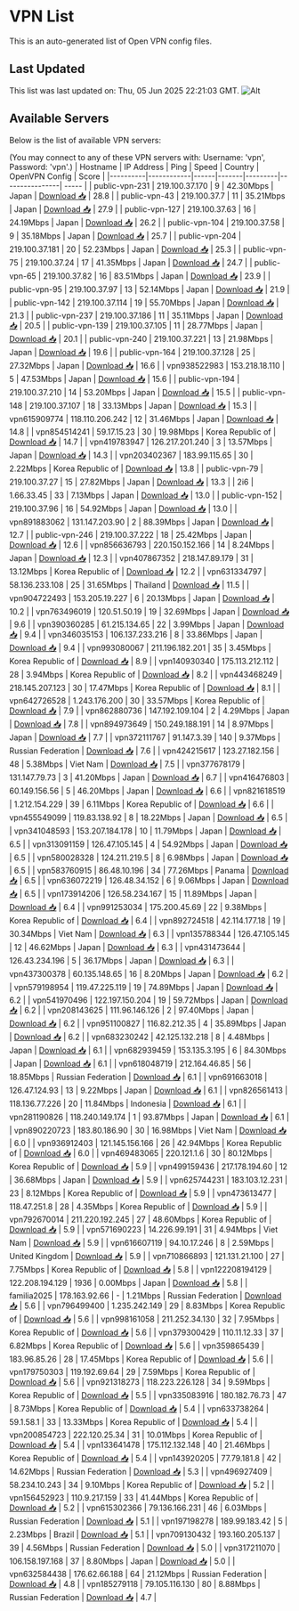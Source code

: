 # VPN List

This is an auto-generated list of Open VPN config files.

## Last Updated

This list was last updated on: Thu, 05 Jun 2025 22:21:03 GMT.
![Alt](https://repobeats.axiom.co/api/embed/186b98318ef1479477931607c1ad7d823f12451f.svg "Repobeats analytics image")

## Available Servers

Below is the list of available VPN servers:

(You may connect to any of these VPN servers with: Username: 'vpn', Password: 'vpn'.)
| Hostname | IP Address | Ping | Speed | Country | OpenVPN Config | Score |
|----------|------------|------|-------|---------|----------------| ----- |
| public-vpn-231 | 219.100.37.170 | 9 | 42.30Mbps | Japan | [Download 📥](./configs/server_0_JP.ovpn) | 28.8 |
| public-vpn-43 | 219.100.37.7 | 11 | 35.21Mbps | Japan | [Download 📥](./configs/server_1_JP.ovpn) | 27.9 |
| public-vpn-127 | 219.100.37.63 | 16 | 24.19Mbps | Japan | [Download 📥](./configs/server_2_JP.ovpn) | 26.2 |
| public-vpn-104 | 219.100.37.58 | 9 | 35.18Mbps | Japan | [Download 📥](./configs/server_3_JP.ovpn) | 25.7 |
| public-vpn-204 | 219.100.37.181 | 20 | 52.23Mbps | Japan | [Download 📥](./configs/server_4_JP.ovpn) | 25.3 |
| public-vpn-75 | 219.100.37.24 | 17 | 41.35Mbps | Japan | [Download 📥](./configs/server_5_JP.ovpn) | 24.7 |
| public-vpn-65 | 219.100.37.82 | 16 | 83.51Mbps | Japan | [Download 📥](./configs/server_6_JP.ovpn) | 23.9 |
| public-vpn-95 | 219.100.37.97 | 13 | 52.14Mbps | Japan | [Download 📥](./configs/server_7_JP.ovpn) | 21.9 |
| public-vpn-142 | 219.100.37.114 | 19 | 55.70Mbps | Japan | [Download 📥](./configs/server_8_JP.ovpn) | 21.3 |
| public-vpn-237 | 219.100.37.186 | 11 | 35.11Mbps | Japan | [Download 📥](./configs/server_9_JP.ovpn) | 20.5 |
| public-vpn-139 | 219.100.37.105 | 11 | 28.77Mbps | Japan | [Download 📥](./configs/server_10_JP.ovpn) | 20.1 |
| public-vpn-240 | 219.100.37.221 | 13 | 21.98Mbps | Japan | [Download 📥](./configs/server_11_JP.ovpn) | 19.6 |
| public-vpn-164 | 219.100.37.128 | 25 | 27.32Mbps | Japan | [Download 📥](./configs/server_12_JP.ovpn) | 16.6 |
| vpn938522983 | 153.218.18.110 | 5 | 47.53Mbps | Japan | [Download 📥](./configs/server_13_JP.ovpn) | 15.6 |
| public-vpn-194 | 219.100.37.210 | 14 | 53.20Mbps | Japan | [Download 📥](./configs/server_14_JP.ovpn) | 15.5 |
| public-vpn-148 | 219.100.37.107 | 18 | 33.13Mbps | Japan | [Download 📥](./configs/server_15_JP.ovpn) | 15.3 |
| vpn615909774 | 118.110.206.242 | 12 | 31.46Mbps | Japan | [Download 📥](./configs/server_16_JP.ovpn) | 14.8 |
| vpn854514241 | 59.17.15.23 | 30 | 19.98Mbps | Korea Republic of | [Download 📥](./configs/server_17_KR.ovpn) | 14.7 |
| vpn419783947 | 126.217.201.240 | 3 | 13.57Mbps | Japan | [Download 📥](./configs/server_18_JP.ovpn) | 14.3 |
| vpn203402367 | 183.99.115.65 | 30 | 2.22Mbps | Korea Republic of | [Download 📥](./configs/server_19_KR.ovpn) | 13.8 |
| public-vpn-79 | 219.100.37.27 | 15 | 27.82Mbps | Japan | [Download 📥](./configs/server_20_JP.ovpn) | 13.3 |
| 2i6 | 1.66.33.45 | 33 | 7.13Mbps | Japan | [Download 📥](./configs/server_21_JP.ovpn) | 13.0 |
| public-vpn-152 | 219.100.37.96 | 16 | 54.92Mbps | Japan | [Download 📥](./configs/server_22_JP.ovpn) | 13.0 |
| vpn891883062 | 131.147.203.90 | 2 | 88.39Mbps | Japan | [Download 📥](./configs/server_23_JP.ovpn) | 12.7 |
| public-vpn-246 | 219.100.37.222 | 18 | 25.42Mbps | Japan | [Download 📥](./configs/server_24_JP.ovpn) | 12.6 |
| vpn856636793 | 220.150.152.166 | 14 | 8.24Mbps | Japan | [Download 📥](./configs/server_25_JP.ovpn) | 12.3 |
| vpn407867352 | 218.147.89.179 | 31 | 13.12Mbps | Korea Republic of | [Download 📥](./configs/server_26_KR.ovpn) | 12.2 |
| vpn631334797 | 58.136.233.108 | 25 | 31.65Mbps | Thailand | [Download 📥](./configs/server_27_TH.ovpn) | 11.5 |
| vpn904722493 | 153.205.19.227 | 6 | 20.13Mbps | Japan | [Download 📥](./configs/server_28_JP.ovpn) | 10.2 |
| vpn763496019 | 120.51.50.19 | 19 | 32.69Mbps | Japan | [Download 📥](./configs/server_29_JP.ovpn) | 9.6 |
| vpn390360285 | 61.215.134.65 | 22 | 3.99Mbps | Japan | [Download 📥](./configs/server_30_JP.ovpn) | 9.4 |
| vpn346035153 | 106.137.233.216 | 8 | 33.86Mbps | Japan | [Download 📥](./configs/server_31_JP.ovpn) | 9.4 |
| vpn993080067 | 211.196.182.201 | 35 | 3.45Mbps | Korea Republic of | [Download 📥](./configs/server_32_KR.ovpn) | 8.9 |
| vpn140930340 | 175.113.212.112 | 28 | 3.94Mbps | Korea Republic of | [Download 📥](./configs/server_33_KR.ovpn) | 8.2 |
| vpn443468249 | 218.145.207.123 | 30 | 17.47Mbps | Korea Republic of | [Download 📥](./configs/server_34_KR.ovpn) | 8.1 |
| vpn642726528 | 1.243.176.200 | 30 | 33.57Mbps | Korea Republic of | [Download 📥](./configs/server_35_KR.ovpn) | 7.9 |
| vpn862880736 | 147.192.109.104 | 2 | 4.29Mbps | Japan | [Download 📥](./configs/server_36_JP.ovpn) | 7.8 |
| vpn894973649 | 150.249.188.191 | 14 | 8.97Mbps | Japan | [Download 📥](./configs/server_37_JP.ovpn) | 7.7 |
| vpn372111767 | 91.147.3.39 | 140 | 9.37Mbps | Russian Federation | [Download 📥](./configs/server_38_RU.ovpn) | 7.6 |
| vpn424215617 | 123.27.182.156 | 48 | 5.38Mbps | Viet Nam | [Download 📥](./configs/server_39_VN.ovpn) | 7.5 |
| vpn377678179 | 131.147.79.73 | 3 | 41.20Mbps | Japan | [Download 📥](./configs/server_40_JP.ovpn) | 6.7 |
| vpn416476803 | 60.149.156.56 | 5 | 46.20Mbps | Japan | [Download 📥](./configs/server_41_JP.ovpn) | 6.6 |
| vpn821618519 | 1.212.154.229 | 39 | 6.11Mbps | Korea Republic of | [Download 📥](./configs/server_42_KR.ovpn) | 6.6 |
| vpn455549099 | 119.83.138.92 | 8 | 18.22Mbps | Japan | [Download 📥](./configs/server_43_JP.ovpn) | 6.5 |
| vpn341048593 | 153.207.184.178 | 10 | 11.79Mbps | Japan | [Download 📥](./configs/server_44_JP.ovpn) | 6.5 |
| vpn313091159 | 126.47.105.145 | 4 | 54.92Mbps | Japan | [Download 📥](./configs/server_45_JP.ovpn) | 6.5 |
| vpn580028328 | 124.211.219.5 | 8 | 6.98Mbps | Japan | [Download 📥](./configs/server_46_JP.ovpn) | 6.5 |
| vpn583760915 | 86.48.10.196 | 34 | 77.26Mbps | Panama | [Download 📥](./configs/server_47_PA.ovpn) | 6.5 |
| vpn636072219 | 126.48.34.152 | 6 | 9.06Mbps | Japan | [Download 📥](./configs/server_48_JP.ovpn) | 6.5 |
| vpn173914206 | 126.58.234.167 | 15 | 11.89Mbps | Japan | [Download 📥](./configs/server_49_JP.ovpn) | 6.4 |
| vpn991253034 | 175.200.45.69 | 22 | 9.38Mbps | Korea Republic of | [Download 📥](./configs/server_50_KR.ovpn) | 6.4 |
| vpn892724518 | 42.114.177.18 | 19 | 30.34Mbps | Viet Nam | [Download 📥](./configs/server_51_VN.ovpn) | 6.3 |
| vpn135788344 | 126.47.105.145 | 12 | 46.62Mbps | Japan | [Download 📥](./configs/server_52_JP.ovpn) | 6.3 |
| vpn431473644 | 126.43.234.196 | 5 | 36.17Mbps | Japan | [Download 📥](./configs/server_53_JP.ovpn) | 6.3 |
| vpn437300378 | 60.135.148.65 | 16 | 8.20Mbps | Japan | [Download 📥](./configs/server_54_JP.ovpn) | 6.2 |
| vpn579198954 | 119.47.225.119 | 19 | 74.89Mbps | Japan | [Download 📥](./configs/server_55_JP.ovpn) | 6.2 |
| vpn541970496 | 122.197.150.204 | 19 | 59.72Mbps | Japan | [Download 📥](./configs/server_56_JP.ovpn) | 6.2 |
| vpn208143625 | 111.96.146.126 | 2 | 97.40Mbps | Japan | [Download 📥](./configs/server_57_JP.ovpn) | 6.2 |
| vpn951100827 | 116.82.212.35 | 4 | 35.89Mbps | Japan | [Download 📥](./configs/server_58_JP.ovpn) | 6.2 |
| vpn683230242 | 42.125.132.218 | 8 | 4.48Mbps | Japan | [Download 📥](./configs/server_59_JP.ovpn) | 6.1 |
| vpn682939459 | 153.135.3.195 | 6 | 84.30Mbps | Japan | [Download 📥](./configs/server_60_JP.ovpn) | 6.1 |
| vpn618048719 | 212.164.46.85 | 56 | 18.85Mbps | Russian Federation | [Download 📥](./configs/server_61_RU.ovpn) | 6.1 |
| vpn691663018 | 126.47.124.93 | 13 | 9.22Mbps | Japan | [Download 📥](./configs/server_62_JP.ovpn) | 6.1 |
| vpn826561413 | 118.136.77.226 | 20 | 11.84Mbps | Indonesia | [Download 📥](./configs/server_63_ID.ovpn) | 6.1 |
| vpn281190826 | 118.240.149.174 | 1 | 93.87Mbps | Japan | [Download 📥](./configs/server_64_JP.ovpn) | 6.1 |
| vpn890220723 | 183.80.186.90 | 30 | 16.98Mbps | Viet Nam | [Download 📥](./configs/server_65_VN.ovpn) | 6.0 |
| vpn936912403 | 121.145.156.166 | 26 | 42.94Mbps | Korea Republic of | [Download 📥](./configs/server_66_KR.ovpn) | 6.0 |
| vpn469483065 | 220.121.1.6 | 30 | 80.12Mbps | Korea Republic of | [Download 📥](./configs/server_67_KR.ovpn) | 5.9 |
| vpn499159436 | 217.178.194.60 | 12 | 36.68Mbps | Japan | [Download 📥](./configs/server_68_JP.ovpn) | 5.9 |
| vpn625744231 | 183.103.12.231 | 23 | 8.12Mbps | Korea Republic of | [Download 📥](./configs/server_69_KR.ovpn) | 5.9 |
| vpn473613477 | 118.47.251.8 | 28 | 4.35Mbps | Korea Republic of | [Download 📥](./configs/server_70_KR.ovpn) | 5.9 |
| vpn792670014 | 211.220.192.245 | 27 | 48.60Mbps | Korea Republic of | [Download 📥](./configs/server_71_KR.ovpn) | 5.9 |
| vpn571690223 | 14.226.99.191 | 31 | 4.94Mbps | Viet Nam | [Download 📥](./configs/server_72_VN.ovpn) | 5.9 |
| vpn616607119 | 94.10.17.246 | 8 | 2.59Mbps | United Kingdom | [Download 📥](./configs/server_73_GB.ovpn) | 5.9 |
| vpn710866893 | 121.131.21.100 | 27 | 7.75Mbps | Korea Republic of | [Download 📥](./configs/server_74_KR.ovpn) | 5.8 |
| vpn122208194129 | 122.208.194.129 | 1936 | 0.00Mbps | Japan | [Download 📥](./configs/server_75_JP.ovpn) | 5.8 |
| familia2025 | 178.163.92.66 | - | 1.21Mbps | Russian Federation | [Download 📥](./configs/server_76_RU.ovpn) | 5.6 |
| vpn796499400 | 1.235.242.149 | 29 | 8.83Mbps | Korea Republic of | [Download 📥](./configs/server_77_KR.ovpn) | 5.6 |
| vpn998161058 | 211.252.34.130 | 32 | 7.95Mbps | Korea Republic of | [Download 📥](./configs/server_78_KR.ovpn) | 5.6 |
| vpn379300429 | 110.11.12.33 | 37 | 6.82Mbps | Korea Republic of | [Download 📥](./configs/server_79_KR.ovpn) | 5.6 |
| vpn359865439 | 183.96.85.26 | 28 | 17.45Mbps | Korea Republic of | [Download 📥](./configs/server_80_KR.ovpn) | 5.6 |
| vpn179750303 | 119.192.69.64 | 29 | 7.59Mbps | Korea Republic of | [Download 📥](./configs/server_81_KR.ovpn) | 5.6 |
| vpn921318273 | 118.223.226.128 | 34 | 9.59Mbps | Korea Republic of | [Download 📥](./configs/server_82_KR.ovpn) | 5.5 |
| vpn335083916 | 180.182.76.73 | 47 | 8.73Mbps | Korea Republic of | [Download 📥](./configs/server_83_KR.ovpn) | 5.4 |
| vpn633738264 | 59.1.58.1 | 33 | 13.33Mbps | Korea Republic of | [Download 📥](./configs/server_84_KR.ovpn) | 5.4 |
| vpn200854723 | 222.120.25.34 | 31 | 10.01Mbps | Korea Republic of | [Download 📥](./configs/server_85_KR.ovpn) | 5.4 |
| vpn133641478 | 175.112.132.148 | 40 | 21.46Mbps | Korea Republic of | [Download 📥](./configs/server_86_KR.ovpn) | 5.4 |
| vpn143920205 | 77.79.181.8 | 42 | 14.62Mbps | Russian Federation | [Download 📥](./configs/server_87_RU.ovpn) | 5.3 |
| vpn496927409 | 58.234.10.243 | 34 | 9.10Mbps | Korea Republic of | [Download 📥](./configs/server_88_KR.ovpn) | 5.2 |
| vpn156452923 | 110.9.217.159 | 33 | 41.44Mbps | Korea Republic of | [Download 📥](./configs/server_89_KR.ovpn) | 5.2 |
| vpn615302366 | 79.136.166.231 | 46 | 6.03Mbps | Russian Federation | [Download 📥](./configs/server_90_RU.ovpn) | 5.1 |
| vpn197198278 | 189.99.183.42 | 5 | 2.23Mbps | Brazil | [Download 📥](./configs/server_91_BR.ovpn) | 5.1 |
| vpn709130432 | 193.160.205.137 | 39 | 4.56Mbps | Russian Federation | [Download 📥](./configs/server_92_RU.ovpn) | 5.0 |
| vpn317211070 | 106.158.197.168 | 37 | 8.80Mbps | Japan | [Download 📥](./configs/server_93_JP.ovpn) | 5.0 |
| vpn632584438 | 176.62.66.188 | 64 | 21.12Mbps | Russian Federation | [Download 📥](./configs/server_94_RU.ovpn) | 4.8 |
| vpn185279118 | 79.105.116.130 | 80 | 8.88Mbps | Russian Federation | [Download 📥](./configs/server_95_RU.ovpn) | 4.7 |
